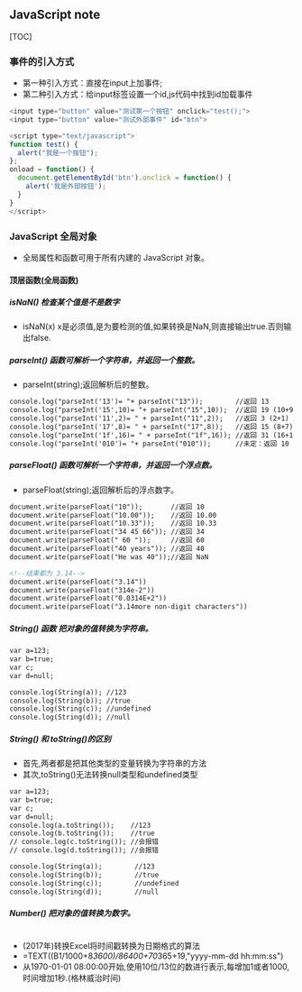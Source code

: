 ## JavaScript note

[TOC]

### 事件的引入方式

* 第一种引入方式：直接在input上加事件;
* 第二种引入方式：给input标签设置一个id,js代码中找到id加载事件

```javascript
<input type="button" value="测试第一个按钮" onclick="test();">
<input type="button" value="测试外部事件" id="btn">

<script type="text/javascript">
function test() {
  alert("我是一个按钮");
};
onload = function() {
  document.getElementById('btn').onclick = function() {
    alert('我是外部按钮');
  }
}
</script>
```

### JavaScript 全局对象

- 全局属性和函数可用于所有内建的 JavaScript 对象。

#### 顶层函数(全局函数)

##### isNaN() 检查某个值是不是数字

- isNaN(x) x是必须值,是为要检测的值,如果转换是NaN,则直接输出true.否则输出false.

##### parseInt() 函数可解析一个字符串，并返回一个整数。

- parseInt(string);返回解析后的整数。

```html
console.log("parseInt('13')= "+ parseInt("13"));		//返回 13
console.log("parseInt('15',10)= "+ parseInt("15",10));	//返回 19 (10+9)
console.log("parseInt('11',2)= " + parseInt("11",2));	//返回 3 (2+1)
console.log("parseInt('17',8)= " + parseInt("17",8));	//返回 15 (8+7)
console.log("parseInt('1f',16)= " + parseInt("1f",16));	//返回 31 (16+15)
console.log("parseInt('010')= "+ parseInt("010"));		//未定：返回 10
```

##### parseFloat() 函数可解析一个字符串，并返回一个浮点数。

- parseFloat(string);返回解析后的浮点数字。

```html
document.write(parseFloat("10")); 		//返回 10
document.write(parseFloat("10.00")); 	//返回 10.00
document.write(parseFloat("10.33")); 	//返回 10.33
document.write(parseFloat("34 45 66")); //返回 34
document.write(parseFloat(" 60 ")); 	//返回 60
document.write(parseFloat("40 years"));	//返回 40
document.write(parseFloat("He was 40"));//返回 NaN

<!--结果都为 3.14-->
document.write(parseFloat("3.14")) 
document.write(parseFloat("314e-2")) 
document.write(parseFloat("0.0314E+2")) 
document.write(parseFloat("3.14more non-digit characters")) 
```

##### String() 函数  把对象的值转换为字符串。

```html
var a=123;
var b=true;
var c;
var d=null;

console.log(String(a));	//123
console.log(String(b));	//true
console.log(String(c));	//undefined
console.log(String(d));	//null
```

##### String() 和 toString()的区别

- 首先,两者都是把其他类型的变量转换为字符串的方法
- 其次,toString()无法转换null类型和undefined类型

```html
var a=123;
var b=true;
var c;
var d=null;
console.log(a.toString());    //123
console.log(b.toString());    //true
// console.log(c.toString()); //会报错
// console.log(d.toString()); //会报错

console.log(String(a));        //123
console.log(String(b));        //true
console.log(String(c));        //undefined
console.log(String(d));        //null
```

##### Number()  把对象的值转换为数字。

```html

```

- (2017年)转换Excel将时间戳转换为日期格式的算法
- =TEXT((B1/1000+8*3600)/86400+70*365+19,"yyyy-mm-dd hh:mm:ss")
- ​从1970-01-01 08:00:00开始,使用10位/13位的数进行表示,每增加1或者1000,时间增加1秒.(格林威治时间)











